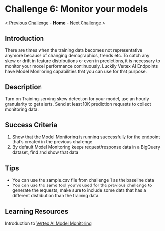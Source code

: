 # Challenge 6: Monitor your models

[< Previous Challenge](challenge-05.md) - **[Home](../README.md)** - [Next Challenge >](challenge-07.md)

## Introduction

There are times when the training data becomes not representative anymore because of changing demographics, trends etc. To catch any skew or drift in feature distributions or even in predictions, it is necessary to monitor your model performance continuously. Luckily Vertex AI Endpoints have Model Monitoring capabilities that you can use for that purpose.

## Description

Turn on Training-serving skew detection for your model, use an hourly granularity to get alerts. Send at least 10K prediction requests to collect monitoring data.

## Success Criteria

1. Show that the Model Monitoring is running successfully for the endpoint that’s created in the previous challenge
2. By default Model Monitoring keeps request/response data in a BigQuery dataset, find and show that data

## Tips

- You can use the sample.csv file from challenge 1 as the baseline data
- You can use the same tool you’ve used for the previous challenge to generate the requests, make sure to include some data that has a different distribution than the training data.

## Learning Resources

Introduction to [Vertex AI Model Monitoring](https://cloud.google.com/vertex-ai/docs/model-monitoring/overview)

